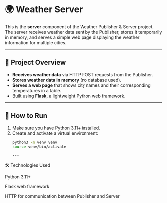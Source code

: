# 🌍 Weather Server

This is the **server** component of the Weather Publisher & Server project. The server receives weather data sent by the Publisher, stores it temporarily in memory, and serves a simple web page displaying the weather information for multiple cities.

---

## 🧩 Project Overview

- **Receives weather data** via HTTP POST requests from the Publisher.
- **Stores weather data in memory** (no database used).
- **Serves a web page** that shows city names and their corresponding temperatures in a table.
- Built using **Flask**, a lightweight Python web framework.

---

## 🚀 How to Run

1. Make sure you have Python 3.11+ installed.
2. Create and activate a virtual environment:
   ```bash
   python3 -m venv venv
   source venv/bin/activate

   ---
   
🛠️ Technologies Used

Python 3.11+

Flask web framework

HTTP for communication between Publisher and Server
